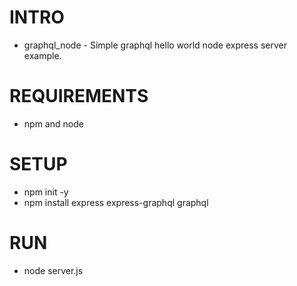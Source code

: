 
# INTRO
- graphql_node - Simple graphql hello world node express server example.

# REQUIREMENTS
- npm and node

# SETUP
- npm init -y
- npm install express express-graphql graphql


# RUN
- node server.js
